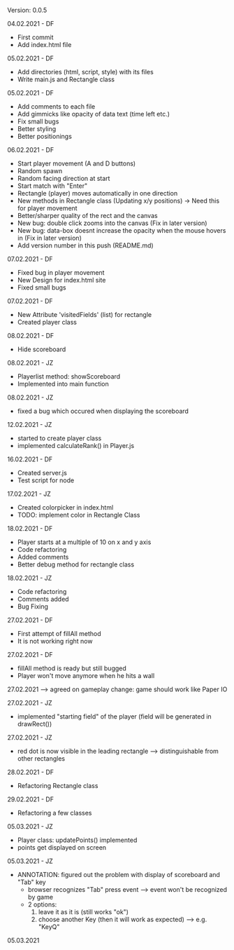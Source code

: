 Version: 0.0.5

04.02.2021 - DF
- First commit
- Add index.html file

05.02.2021 - DF
- Add directories (html, script, style) with its files
- Write main.js and Rectangle class

05.02.2021 - DF
- Add comments to each file
- Add gimmicks like opacity of data text (time left etc.)
- Fix small bugs
- Better styling
- Better positionings

06.02.2021 - DF
- Start player movement (A and D buttons)
- Random spawn
- Random facing direction at start
- Start match with "Enter"
- Rectangle (player) moves automatically in one direction
- New methods in Rectangle class (Updating x/y positions) -> Need this for player movement
- Better/sharper quality of the rect and the canvas
- New bug: double click zooms into the canvas (Fix in later version)
- New bug: data-box doesnt increase the opacity when the mouse hovers in (Fix in later version)
- Add version number in this push (README.md)

07.02.2021 - DF
- Fixed bug in player movement
- New Design for index.html site
- Fixed small bugs

07.02.2021 - DF
- New Attribute 'visitedFields' (list) for rectangle
- Created player class

08.02.2021 - DF
- Hide scoreboard

08.02.2021 - JZ
- Playerlist method: showScoreboard
- Implemented into main function

08.02.2021 - JZ
- fixed a bug which occured when displaying the scoreboard

12.02.2021 - JZ
- started to create player class
- implemented calculateRank() in Player.js

16.02.2021 - DF
- Created server.js
- Test script for node

17.02.2021 - JZ
- Created colorpicker in index.html 
- TODO: implement color in Rectangle Class

18.02.2021 - DF
- Player starts at a multiple of 10 on x and y axis
- Code refactoring
- Added comments
- Better debug method for rectangle class

18.02.2021 - JZ
- Code refactoring 
- Comments added 
- Bug Fixing 

27.02.2021 - DF
- First attempt of fillAll method
- It is not working right now

27.02.2021 - DF
- fillAll method is ready but still bugged
- Player won't move anymore when he hits a wall

27.02.2021 --> agreed on gameplay change: game should work like Paper IO 

27.02.2021 - JZ
- implemented "starting field" of the player (field will be generated in drawRect())

27.02.2021 - JZ
- red dot is now visible in the leading rectangle
  --> distinguishable from other rectangles

28.02.2021 - DF
- Refactoring Rectangle class

29.02.2021 - DF
- Refactoring a few classes

05.03.2021 - JZ
- Player class: updatePoints() implemented
- points get displayed on screen

05.03.2021 - JZ
- ANNOTATION: figured out the problem with display of scoreboard and "Tab" key
  - browser recognizes "Tab" press event --> event won't be recognized by game
  - 2 options: 
      1) leave it as it is (still works "ok")
      2) choose another Key (then it will work as expected) --> e.g. "KeyQ"

05.03.2021